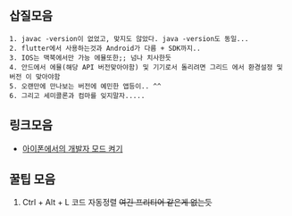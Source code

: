 



## 삽질모음

    1. javac -version이 없었고, 맞지도 않았다. java -version도 동일...
    2. flutter에서 사용하는것과 Android가 다름 + SDK까지..
    3. IOS는 맥북에서만 가능 에뮬또한;; 넘나 치사한듯
    4. 안드에서 에뮬(해당 API 버전맞아야함) 및 기기로서 돌리려면 그리드 에서 환경설정 및 버전 이 맞아야함
    5. 오랜만에 만나보는 버전에 예민한 앱등이.. ^^
    6. 그리고 세미콜론과 컴마를 잊지말자..... 

## 링크모음

- [아이폰에서의 개발자 모드 켜기](https://www.passfab.kr/iphone-ipad/how-to-enable-iphone-developer-mode.html)

## 꿀팁 모음
    
1. Ctrl + Alt + L 코드 자동정렬 <s>여긴 프리티어 같은게 없는듯</s>